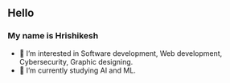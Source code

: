 ## **Hello**
### My name is Hrishikesh
- 👀 I’m interested in Software development, Web development, Cybersecurity, Graphic designing.
- 🌱 I’m currently studying AI and ML.




[^1]:This is my first time creating a readme file.

